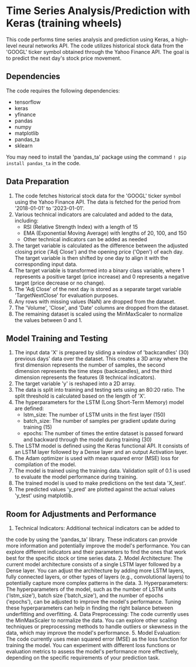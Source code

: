 # Time Series Analysis/Prediction with Keras (training wheels)

This code performs time series analysis and prediction using Keras, a high-level neural networks API. The code utilizes historical stock data from the 'GOOGL' ticker symbol obtained through the Yahoo Finance API. The goal is to predict the next day's stock price movement.

## Dependencies
The code requires the following dependencies:
- tensorflow
- keras
- yfinance
- pandas
- numpy
- matplotlib
- pandas_ta
- sklearn

You may need to install the 'pandas_ta' package using the command `! pip install pandas_ta` in the code.

## Data Preparation
1. The code fetches historical stock data for the 'GOOGL' ticker symbol using the Yahoo Finance API. The data is fetched for the period from '2018-01-01' to '2023-01-01'.
2. Various technical indicators are calculated and added to the data, including:
   - RSI (Relative Strength Index) with a length of 15
   - EMA (Exponential Moving Average) with lengths of 20, 100, and 150
   - Other technical indicators can be added as needed
3. The target variable is calculated as the difference between the adjusted closing price ('Adj Close') and the opening price ('Open') of each day. The target variable is then shifted by one day to align it with the corresponding input data.
4. The target variable is transformed into a binary class variable, where 1 represents a positive target (price increase) and 0 represents a negative target (price decrease or no change).
5. The 'Adj Close' of the next day is stored as a separate target variable 'TargetNextClose' for evaluation purposes.
6. Any rows with missing values (NaN) are dropped from the dataset.
7. The 'Volume', 'Close', and 'Date' columns are dropped from the dataset.
8. The remaining dataset is scaled using the MinMaxScaler to normalize the values between 0 and 1.

## Model Training and Testing
1. The input data 'X' is prepared by sliding a window of 'backcandles' (30) previous days' data over the dataset. This creates a 3D array where the first dimension represents the number of samples, the second dimension represents the time steps (backcandles), and the third dimension represents the features (8 technical indicators).
2. The target variable 'y' is reshaped into a 2D array.
3. The data is split into training and testing sets using an 80:20 ratio. The split threshold is calculated based on the length of 'X'.
4. The hyperparameters for the LSTM (Long Short-Term Memory) model are defined:
   - lstm_size: The number of LSTM units in the first layer (150)
   - batch_size: The number of samples per gradient update during training (15)
   - epochs: The number of times the entire dataset is passed forward and backward through the model during training (30)
5. The LSTM model is defined using the Keras functional API. It consists of an LSTM layer followed by a Dense layer and an output Activation layer.
6. The Adam optimizer is used with mean squared error (MSE) loss for compilation of the model.
7. The model is trained using the training data. Validation split of 0.1 is used to evaluate the model performance during training.
8. The trained model is used to make predictions on the test data 'X_test'.
9. The predicted values 'y_pred' are plotted against the actual values 'y_test' using matplotlib.

## Room for Adjustments and Performance
1. Technical Indicators: Additional technical indicators can be added to

 the code by using the 'pandas_ta' library. These indicators can provide more information and potentially improve the model's performance. You can explore different indicators and their parameters to find the ones that work best for the specific stock or time series data.
2. Model Architecture: The current model architecture consists of a single LSTM layer followed by a Dense layer. You can adjust the architecture by adding more LSTM layers, fully connected layers, or other types of layers (e.g., convolutional layers) to potentially capture more complex patterns in the data.
3. Hyperparameters: The hyperparameters of the model, such as the number of LSTM units ('lstm_size'), batch size ('batch_size'), and the number of epochs ('epochs'), can be adjusted to improve the model's performance. Tuning these hyperparameters can help in finding the right balance between underfitting and overfitting.
4. Data Preprocessing: The code currently uses the MinMaxScaler to normalize the data. You can explore other scaling techniques or preprocessing methods to handle outliers or skewness in the data, which may improve the model's performance.
5. Model Evaluation: The code currently uses mean squared error (MSE) as the loss function for training the model. You can experiment with different loss functions or evaluation metrics to assess the model's performance more effectively, depending on the specific requirements of your prediction task.

